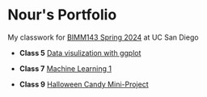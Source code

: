 # Nour's Portfolio
My classwork for [BIMM143 Spring 2024](https://bioboot.github.io/bimm143_S24/) at UC San Diego

- **Class 5** [Data visulization with ggplot](class05/class05.md)

- **Class 7** [Machine Learning 1](https://github.com/nnxxtt/bimm143_github/tree/main/class07)

- **Class 9** [Halloween Candy Mini-Project](https://github.com/nnxxtt/bimm143_github/tree/main/class09/class09_files)
